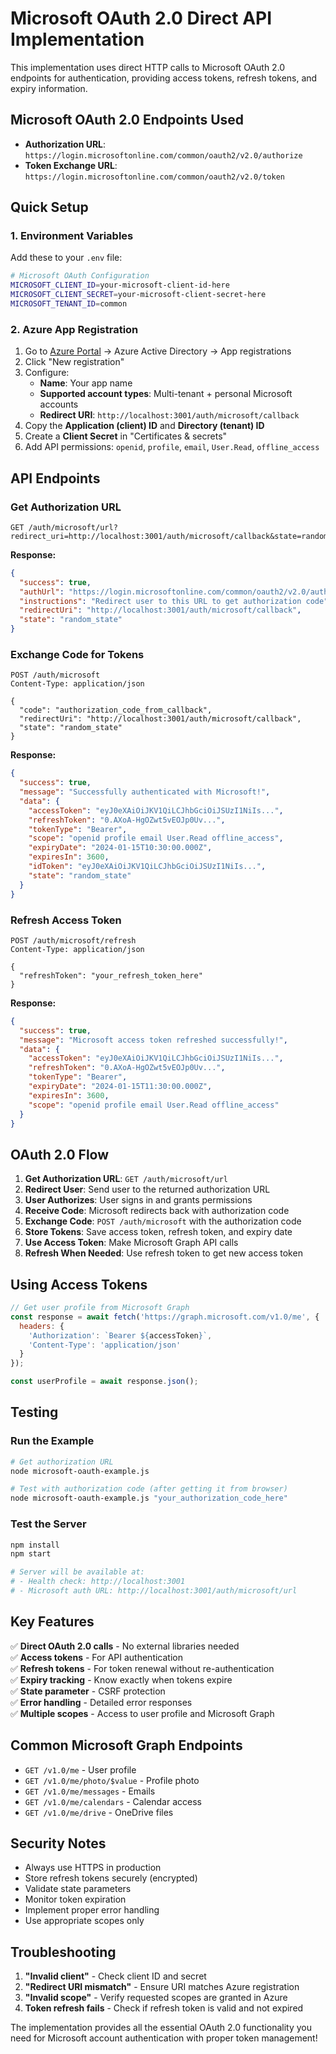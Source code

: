 # Microsoft OAuth 2.0 Direct API Implementation

This implementation uses direct HTTP calls to Microsoft OAuth 2.0 endpoints for authentication, providing access tokens, refresh tokens, and expiry information.

## Microsoft OAuth 2.0 Endpoints Used

- **Authorization URL**: `https://login.microsoftonline.com/common/oauth2/v2.0/authorize`
- **Token Exchange URL**: `https://login.microsoftonline.com/common/oauth2/v2.0/token`

## Quick Setup

### 1. Environment Variables

Add these to your `.env` file:

```bash
# Microsoft OAuth Configuration
MICROSOFT_CLIENT_ID=your-microsoft-client-id-here
MICROSOFT_CLIENT_SECRET=your-microsoft-client-secret-here
MICROSOFT_TENANT_ID=common
```

### 2. Azure App Registration

1. Go to [Azure Portal](https://portal.azure.com/) → Azure Active Directory → App registrations
2. Click "New registration"
3. Configure:
   - **Name**: Your app name
   - **Supported account types**: Multi-tenant + personal Microsoft accounts
   - **Redirect URI**: `http://localhost:3001/auth/microsoft/callback`
4. Copy the **Application (client) ID** and **Directory (tenant) ID**
5. Create a **Client Secret** in "Certificates & secrets"
6. Add API permissions: `openid`, `profile`, `email`, `User.Read`, `offline_access`

## API Endpoints

### Get Authorization URL
```http
GET /auth/microsoft/url?redirect_uri=http://localhost:3001/auth/microsoft/callback&state=random_state
```

**Response:**
```json
{
  "success": true,
  "authUrl": "https://login.microsoftonline.com/common/oauth2/v2.0/authorize?client_id=...",
  "instructions": "Redirect user to this URL to get authorization code",
  "redirectUri": "http://localhost:3001/auth/microsoft/callback",
  "state": "random_state"
}
```

### Exchange Code for Tokens
```http
POST /auth/microsoft
Content-Type: application/json

{
  "code": "authorization_code_from_callback",
  "redirectUri": "http://localhost:3001/auth/microsoft/callback",
  "state": "random_state"
}
```

**Response:**
```json
{
  "success": true,
  "message": "Successfully authenticated with Microsoft!",
  "data": {
    "accessToken": "eyJ0eXAiOiJKV1QiLCJhbGciOiJSUzI1NiIs...",
    "refreshToken": "0.AXoA-HgOZwt5vEOJp0Uv...",
    "tokenType": "Bearer",
    "scope": "openid profile email User.Read offline_access",
    "expiryDate": "2024-01-15T10:30:00.000Z",
    "expiresIn": 3600,
    "idToken": "eyJ0eXAiOiJKV1QiLCJhbGciOiJSUzI1NiIs...",
    "state": "random_state"
  }
}
```

### Refresh Access Token
```http
POST /auth/microsoft/refresh
Content-Type: application/json

{
  "refreshToken": "your_refresh_token_here"
}
```

**Response:**
```json
{
  "success": true,
  "message": "Microsoft access token refreshed successfully!",
  "data": {
    "accessToken": "eyJ0eXAiOiJKV1QiLCJhbGciOiJSUzI1NiIs...",
    "refreshToken": "0.AXoA-HgOZwt5vEOJp0Uv...",
    "tokenType": "Bearer",
    "expiryDate": "2024-01-15T11:30:00.000Z",
    "expiresIn": 3600,
    "scope": "openid profile email User.Read offline_access"
  }
}
```

## OAuth 2.0 Flow

1. **Get Authorization URL**: `GET /auth/microsoft/url`
2. **Redirect User**: Send user to the returned authorization URL
3. **User Authorizes**: User signs in and grants permissions
4. **Receive Code**: Microsoft redirects back with authorization code
5. **Exchange Code**: `POST /auth/microsoft` with the authorization code
6. **Store Tokens**: Save access token, refresh token, and expiry date
7. **Use Access Token**: Make Microsoft Graph API calls
8. **Refresh When Needed**: Use refresh token to get new access token

## Using Access Tokens

```javascript
// Get user profile from Microsoft Graph
const response = await fetch('https://graph.microsoft.com/v1.0/me', {
  headers: {
    'Authorization': `Bearer ${accessToken}`,
    'Content-Type': 'application/json'
  }
});

const userProfile = await response.json();
```

## Testing

### Run the Example
```bash
# Get authorization URL
node microsoft-oauth-example.js

# Test with authorization code (after getting it from browser)
node microsoft-oauth-example.js "your_authorization_code_here"
```

### Test the Server
```bash
npm install
npm start

# Server will be available at:
# - Health check: http://localhost:3001
# - Microsoft auth URL: http://localhost:3001/auth/microsoft/url
```

## Key Features

✅ **Direct OAuth 2.0 calls** - No external libraries needed  
✅ **Access tokens** - For API authentication  
✅ **Refresh tokens** - For token renewal without re-authentication  
✅ **Expiry tracking** - Know exactly when tokens expire  
✅ **State parameter** - CSRF protection  
✅ **Error handling** - Detailed error responses  
✅ **Multiple scopes** - Access to user profile and Microsoft Graph  

## Common Microsoft Graph Endpoints

- `GET /v1.0/me` - User profile
- `GET /v1.0/me/photo/$value` - Profile photo
- `GET /v1.0/me/messages` - Emails
- `GET /v1.0/me/calendars` - Calendar access
- `GET /v1.0/me/drive` - OneDrive files

## Security Notes

- Always use HTTPS in production
- Store refresh tokens securely (encrypted)
- Validate state parameters
- Monitor token expiration
- Implement proper error handling
- Use appropriate scopes only

## Troubleshooting

1. **"Invalid client"** - Check client ID and secret
2. **"Redirect URI mismatch"** - Ensure URI matches Azure registration
3. **"Invalid scope"** - Verify requested scopes are granted in Azure
4. **Token refresh fails** - Check if refresh token is valid and not expired

The implementation provides all the essential OAuth 2.0 functionality you need for Microsoft account authentication with proper token management!
